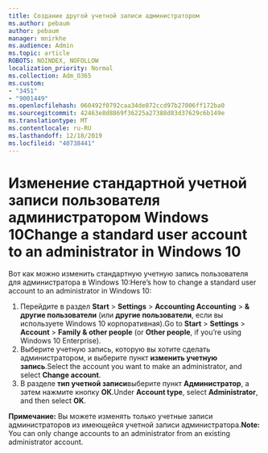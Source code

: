```yaml
---
title: Создание другой учетной записи администратором
ms.author: pebaum
author: pebaum
manager: mnirkhe
ms.audience: Admin
ms.topic: article
ROBOTS: NOINDEX, NOFOLLOW
localization_priority: Normal
ms.collection: Adm_O365
ms.custom:
- "3451"
- "9001449"
ms.openlocfilehash: 060492f0792caa34de872ccd97b27006ff172ba0
ms.sourcegitcommit: 42463e8d8869f36225a27388d83d37629c6b149e
ms.translationtype: MT
ms.contentlocale: ru-RU
ms.lasthandoff: 12/18/2019
ms.locfileid: "40738441"
---
```

# <a name="change-a-standard-user-account-to-an-administrator-in-windows-10"></a><span data-ttu-id="f8be6-102">Изменение стандартной учетной записи пользователя администратором Windows 10</span><span class="sxs-lookup"><span data-stu-id="f8be6-102">Change a standard user account to an administrator in Windows 10</span></span>

<span data-ttu-id="f8be6-103">Вот как можно изменить стандартную учетную запись пользователя для администратора в Windows 10:</span><span class="sxs-lookup"><span data-stu-id="f8be6-103">Here’s how to change a standard user account to an administrator in Windows 10:</span></span>

1. <span data-ttu-id="f8be6-104">Перейдите в раздел **Start** > **Settings** > **Accounting Accounting** > **& другие пользователи** (или **другие пользователи**, если вы используете Windows 10 корпоративная).</span><span class="sxs-lookup"><span data-stu-id="f8be6-104">Go to **Start** > **Settings** > **Account** > **Family & other people** (or **Other people**, if you’re using Windows 10 Enterprise).</span></span>
2. <span data-ttu-id="f8be6-105">Выберите учетную запись, которую вы хотите сделать администратором, и выберите пункт **изменить учетную запись**.</span><span class="sxs-lookup"><span data-stu-id="f8be6-105">Select the account you want to make an administrator, and select **Change account**.</span></span>
3. <span data-ttu-id="f8be6-106">В разделе **тип учетной записи**выберите пункт **Администратор**, а затем нажмите кнопку **ОК**.</span><span class="sxs-lookup"><span data-stu-id="f8be6-106">Under **Account type**, select **Administrator**, and then select **OK**.</span></span>

<span data-ttu-id="f8be6-107">**Примечание:** Вы можете изменять только учетные записи администраторов из имеющейся учетной записи администратора.</span><span class="sxs-lookup"><span data-stu-id="f8be6-107">**Note:** You can only change accounts to an administrator from an existing administrator account.</span></span>